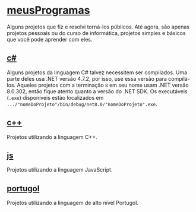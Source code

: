 # [meusProgramas](https://github.com/Lu1zH3nr1qu3DA/meusProgramas/tree/main)
Alguns projetos que fiz e resolvi torná-los públicos. Até agora, são apenas projetos pessoais ou do curso de informática, projetos simples e básicos que você pode aprender com eles.

  ## [c#](https://github.com/Lu1zH3nr1qu3DA/meusProgramas/tree/main/c%23)
  Alguns projetos da linguagem C# talvez necessitem ser compilados. Uma parte deles usa .NET versão 4.7.2, por isso, use essa versão para compilá-los. Aqueles projetos com a terminação `8`    em seu nome usam .NET versão 8.0.302, então fique atento quanto a versão do .NET SDK. Os executáveis (`.exe`) disponíveis estão localizados em `.../"nomeDoProjeto"/bin/debug/net8.0/"nomeDoProjeto".exe`.
  
  ## [c++](https://github.com/Lu1zH3nr1qu3DA/meusProgramas/tree/main/c%2B%2B)
  Projetos utilizando a linguagem C++.

  ## [js](https://github.com/Lu1zH3nr1qu3DA/meusProgramas/tree/main/js)
  Projetos utilizando a linguagem JavaScript.
  
  ## [portugol](https://github.com/Lu1zH3nr1qu3DA/meusProgramas/tree/main/portugol)
  Projetos utilizando a linguagem de alto nível Portugol.
